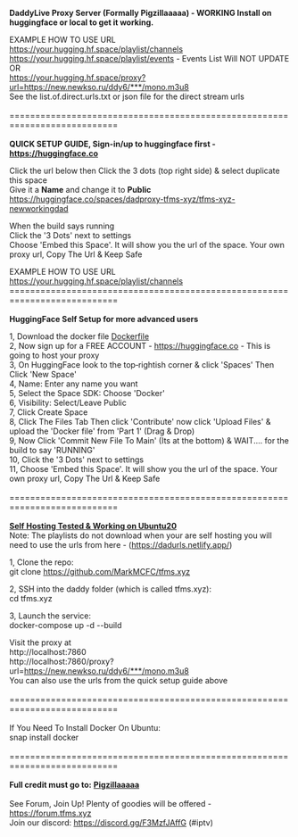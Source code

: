 <b>DaddyLive Proxy Server (Formally Pigzillaaaaa) - WORKING Install on huggingface or local to get it working.</b><br>

EXAMPLE HOW TO USE URL<br>
https://your.hugging.hf.space/playlist/channels<br>
https://your.hugging.hf.space/playlist/events - Events List Will NOT UPDATE<br>
OR<br>
https://your.hugging.hf.space/proxy?url=https://new.newkso.ru/ddy6/***/mono.m3u8<br>
See the list.of.direct.urls.txt or json file for the direct stream urls<br><br>
===========================================================================<br><br>
<b>QUICK SETUP GUIDE, Sign-in/up to huggingface first - https://huggingface.co</b><br>

Click the url below then Click the 3 dots (top right side) & select duplicate this space<br>
Give it a <b>Name</b> and change it to <b>Public</b><br>
https://huggingface.co/spaces/dadproxy-tfms-xyz/tfms-xyz-newworkingdad<br>

When the build says running<br>
Click the '3 Dots' next to settings<br>
Choose 'Embed this Space'. It will show you the url of the space. Your own proxy url, Copy The Url & Keep Safe<br>

EXAMPLE HOW TO USE URL<br>
https://your.hugging.hf.space/playlist/channels<br>
===========================================================================<br><br>
<b>HuggingFace Self Setup for more advanced users</b><br>

1, Download the docker file <a href="https://github.com/MarkMCFC/tfms.xyz/blob/main/Dockerfile">Dockerfile</a><br>
2, Now sign up for a FREE ACCOUNT - https://huggingface.co - This is going to host your proxy<br>
3, On HuggingFace look to the top‑rightish corner & click 'Spaces' Then Click 'New Space'<br>
4, Name: Enter any name you want<br>
5, Select the Space SDK: Choose 'Docker'<br>
6, Visibility: Select/Leave Public<br>
7, Click Create Space<br>
8, Click The Files Tab Then click 'Contribute' now click 'Upload Files' & upload the 'Docker file' from 'Part 1' (Drag & Drop)<br>
9, Now Click 'Commit New File To Main' (Its at the bottom) & WAIT.... for the build to say 'RUNNING'<br>
10, Click the '3 Dots' next to settings<br>
11, Choose 'Embed this Space'. It will show you the url of the space. Your own proxy url, Copy The Url & Keep Safe<br><br>
===========================================================================<br><br>
<b><u>Self Hosting Tested & Working on Ubuntu20</u></b><br>Note: The playlists do not download when your are self hosting you will need to use the urls from here - (https://dadurls.netlify.app/)<br>

1, Clone the repo:<br>
git clone https://github.com/MarkMCFC/tfms.xyz<br>

2, SSH into the daddy folder (which is called tfms.xyz):<br>
cd tfms.xyz<br>

3, Launch the service:<br>
docker-compose up -d --build<br>

Visit the proxy at<br>
http://localhost:7860<br>
http://localhost:7860/proxy?url=https://new.newkso.ru/ddy6/***/mono.m3u8<br>
You can also use the urls from the quick setup guide above<br><br>
===========================================================================<br><br>
If You Need To Install Docker On Ubuntu:<br>
snap install docker<br><br>
===========================================================================<br><br>
<b>Full credit must go to:</b> <b><u>Pigzillaaaaa</u></b><br><br>
See Forum, Join Up! Plenty of goodies will be offered - https://forum.tfms.xyz<br>
Join our discord: https://discord.gg/F3MzfJAffG (#iptv)
